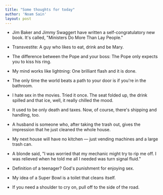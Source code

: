 ```yaml
---
title: "Some thoughts for today"
author: 'Noam Sain'
layout: post
---
```


- Jim Baker and Jimmy Swaggert have written a self-congratulatory new book. It's called, "Ministers Do More Than Lay People."

- Transvestite: A guy who likes to eat, drink and be Mary.

- The difference between the Pope and your boss: The Pope only expects you to kiss his ring.

- My mind works like lightning: One brilliant flash and it is done.

- The only time the world beats a path to your door is if you're in the bathroom.

- I hate sex in the movies. Tried it once. The seat folded up, the drink spilled and that ice, well, it really chilled the mood.

- It used to be only death and taxes. Now, of course, there's shipping and handling, too.

- A husband is someone who, after taking the trash out, gives the impression that he just cleaned the whole house.

- My next house will have no kitchen — just vending machines and a large trash can.

- A blonde said, "I was worried that my mechanic might try to rip me off. I was relieved when he told me all I needed was turn signal fluid."

- Definition of a teenager? God's punishment for enjoying sex.

- My idea of a Super Bowl is a toilet that cleans itself.

- If you need a shoulder to cry on, pull off to the side of the road.

